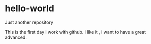 # hello-world
Just another repository

This is the first day i work with github.
i like it , i want to have a great advanced.

